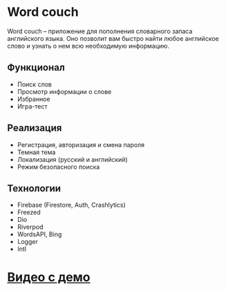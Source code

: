 # Word  couch

Word  couch  – приложение для пополнения словарного запаса английского языка. Оно позволит вам быстро найти любое английское слово и узнать о нем всю необходимую информацию.

## Функционал

- Поиск слов
- Просмотр информации о слове
- Избранное
- Игра-тест

## Реализация

- Регистрация, авторизация и смена пароля
- Темная тема
- Локализация (русский и английский)
- Режим безопасного поиска

## Технологии

- Firebase (Firestore, Auth, Сrashlytics)
- Freezed
- Dio
- Riverpod
- WordsAPI, Bing
- Logger
- Intl

# [Видео с демо](https://drive.google.com/drive/folders/12GXwzFGrqlo6aRWHPoc9_LwE5hsJySZj?usp=share_link)